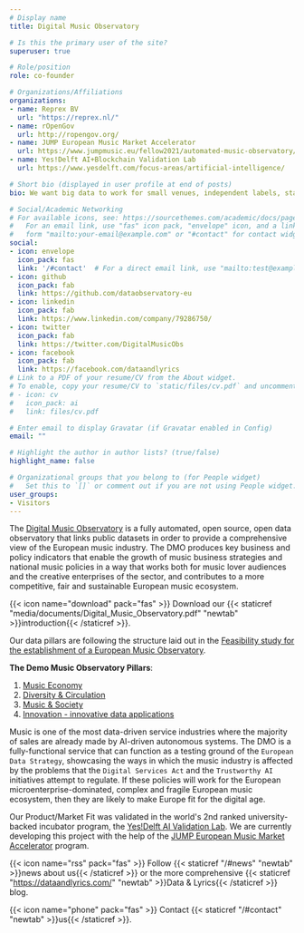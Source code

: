 ```yaml
---
# Display name
title: Digital Music Observatory

# Is this the primary user of the site?
superuser: true

# Role/position
role: co-founder

# Organizations/Affiliations
organizations:
- name: Reprex BV
  url: "https://reprex.nl/"
- name: rOpenGov
  url: http://ropengov.org/
- name: JUMP European Music Market Accelerator
  url: https://www.jumpmusic.eu/fellow2021/automated-music-observatory/
- name: Yes!Delft AI+Blockchain Validation Lab
  url: https://www.yesdelft.com/focus-areas/artificial-intelligence/

# Short bio (displayed in user profile at end of posts)
bio: We want big data to work for small venues, independent labels, startups, great and undiscovered artists, and lead the way to create a truly inclusive European Music Observatory.

# Social/Academic Networking
# For available icons, see: https://sourcethemes.com/academic/docs/page-builder/#icons
#   For an email link, use "fas" icon pack, "envelope" icon, and a link in the
#   form "mailto:your-email@example.com" or "#contact" for contact widget.
social:
- icon: envelope
  icon_pack: fas
  link: '/#contact'  # For a direct email link, use "mailto:test@example.org".
- icon: github
  icon_pack: fab
  link: https://github.com/dataobservatory-eu
- icon: linkedin
  icon_pack: fab
  link: https://www.linkedin.com/company/79286750/
- icon: twitter
  icon_pack: fab
  link: https://twitter.com/DigitalMusicObs
- icon: facebook
  icon_pack: fab
  link: https://facebook.com/dataandlyrics
# Link to a PDF of your resume/CV from the About widget.
# To enable, copy your resume/CV to `static/files/cv.pdf` and uncomment the lines below.
# - icon: cv
#   icon_pack: ai
#   link: files/cv.pdf

# Enter email to display Gravatar (if Gravatar enabled in Config)
email: ""

# Highlight the author in author lists? (true/false)
highlight_name: false

# Organizational groups that you belong to (for People widget)
#   Set this to `[]` or comment out if you are not using People widget.
user_groups:
- Visitors
---
```


The [Digital Music Observatory](project/music-observatory/)  is a fully automated, open source, open data observatory that links public datasets in order to provide a comprehensive view of the European music industry. The DMO produces key business and policy indicators that enable the growth of music business strategies and national music policies in a way that works both for music lover audiences and the creative enterprises of the sector, and contributes to a more competitive, fair and sustainable European music ecosystem. 

{{< icon name="download" pack="fas" >}} Download our {{< staticref "media/documents/Digital_Music_Observatory.pdf" "newtab" >}}introduction{{< /staticref >}}.

Our data pillars are following the structure laid out in the [Feasibility study for the establishment of a European Music Observatory](post/2020-11-16-european-music-observatory-feasibility/). 

**The Demo Music Observatory Pillars**: 

1. [Music Economy](https://data.music.dataobservatory.eu/music-economy.html)
2. [Diversity & Circulation](https://data.music.dataobservatory.eu/music-diversity.html)
3. [Music & Society](https://data.music.dataobservatory.eu/music-society.html)
4. [Innovation - innovative data applications](https://music.dataobservatory.eu/#projects)

Music is one of the most data-driven service industries where the majority of sales are already made by AI-driven autonomous systems.  The DMO is a fully-functional service that can function as a testing ground of the `European Data Strategy`, showcasing the ways in which the music industry is affected by the problems that the `Digital Services Act` and the `Trustworthy AI` initiatives attempt to regulate. If these policies will work for the European microenterprise-dominated, complex and fragile European music ecosystem, then they are likely to make Europe fit for the digital age. 

Our Product/Market Fit was validated in the world's 2nd ranked university-backed incubator program, the [Yes!Delft AI Validation Lab](post/2020-09-25-yesdelft-validation/). We are currently developing this project with the help of the [JUMP European Music Market Accelerator](https://www.jumpmusic.eu/fellow2021/automated-music-observatory/) program. 

{{< icon name="rss" pack="fas" >}} Follow {{< staticref "/#news" "newtab" >}}news about us{{< /staticref >}} or the more comprehensive {{< staticref "https://dataandlyrics.com/" "newtab" >}}Data & Lyrics{{< /staticref >}}  blog.

{{< icon name="phone" pack="fas" >}} Contact {{< staticref "/#contact" "newtab" >}}us{{< /staticref >}}.
